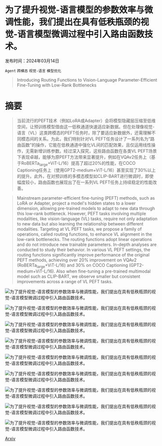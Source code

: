# 为了提升视觉-语言模型的参数效率与微调性能，我们提出在具有低秩瓶颈的视觉-语言模型微调过程中引入路由函数技术。

发布时间：2024年03月14日

`Agent` `跨模态` `视觉-语言` `模型优化`

> Introducing Routing Functions to Vision-Language Parameter-Efficient Fine-Tuning with Low-Rank Bottlenecks

# 摘要

> 当前流行的PEFT技术（例如LoRA或Adapter）会将模型隐藏层压缩至低维空间，让预训练模型借由这一低秩通道快速适应新数据。但在处理像视觉-语言（VL）这类跨模态的PEFT任务时，除了要适应新数据外，还需理解不同模态间的关系。为此，我们特别针对VL PEFT任务设计了一系列名为“路由函数”的操作，它能在低秩通道中强化VL间的匹配效果，且仅运用线性操作，无需新增训练参数。经过深入探究，这些路由函数在各类VL PEFT场景下表现卓越，能够为原PEFT方法带来显著提升，例如在VQAv2任务上（基于$\text{RoBERTa}_{\text{large}}$+ViT-L/16）提高了超过20%的性能，在COCO Captioning任务上（使用GPT2-medium+ViT-L/16）甚至实现了30%以上的提升。此外，在对预训练的多模态模型如CLIP-BART进行微调时，即使幅度较小，路由函数也展现出了在一系列VL PEFT任务上持续稳定的性能改善。

> Mainstream parameter-efficient fine-tuning (PEFT) methods, such as LoRA or Adapter, project a model's hidden states to a lower dimension, allowing pre-trained models to adapt to new data through this low-rank bottleneck. However, PEFT tasks involving multiple modalities, like vision-language (VL) tasks, require not only adaptation to new data but also learning the relationship between different modalities. Targeting at VL PEFT tasks, we propose a family of operations, called routing functions, to enhance VL alignment in the low-rank bottlenecks. The routing functions adopt linear operations and do not introduce new trainable parameters. In-depth analyses are conducted to study their behavior. In various VL PEFT settings, the routing functions significantly improve performance of the original PEFT methods, achieving over 20% improvement on VQAv2 ($\text{RoBERTa}_{\text{large}}$+ViT-L/16) and 30% on COCO Captioning (GPT2-medium+ViT-L/16). Also when fine-tuning a pre-trained multimodal model such as CLIP-BART, we observe smaller but consistent improvements across a range of VL PEFT tasks.

![为了提升视觉-语言模型的参数效率与微调性能，我们提出在具有低秩瓶颈的视觉-语言模型微调过程中引入路由函数技术。](../../../paper_images/2403.09377/x1.png)

![为了提升视觉-语言模型的参数效率与微调性能，我们提出在具有低秩瓶颈的视觉-语言模型微调过程中引入路由函数技术。](../../../paper_images/2403.09377/x2.png)

![为了提升视觉-语言模型的参数效率与微调性能，我们提出在具有低秩瓶颈的视觉-语言模型微调过程中引入路由函数技术。](../../../paper_images/2403.09377/x3.png)

![为了提升视觉-语言模型的参数效率与微调性能，我们提出在具有低秩瓶颈的视觉-语言模型微调过程中引入路由函数技术。](../../../paper_images/2403.09377/x4.png)

![为了提升视觉-语言模型的参数效率与微调性能，我们提出在具有低秩瓶颈的视觉-语言模型微调过程中引入路由函数技术。](../../../paper_images/2403.09377/x5.png)

![为了提升视觉-语言模型的参数效率与微调性能，我们提出在具有低秩瓶颈的视觉-语言模型微调过程中引入路由函数技术。](../../../paper_images/2403.09377/x6.png)

![为了提升视觉-语言模型的参数效率与微调性能，我们提出在具有低秩瓶颈的视觉-语言模型微调过程中引入路由函数技术。](../../../paper_images/2403.09377/x7.png)

![为了提升视觉-语言模型的参数效率与微调性能，我们提出在具有低秩瓶颈的视觉-语言模型微调过程中引入路由函数技术。](../../../paper_images/2403.09377/x8.png)

![为了提升视觉-语言模型的参数效率与微调性能，我们提出在具有低秩瓶颈的视觉-语言模型微调过程中引入路由函数技术。](../../../paper_images/2403.09377/x9.png)

[Arxiv](https://arxiv.org/abs/2403.09377)